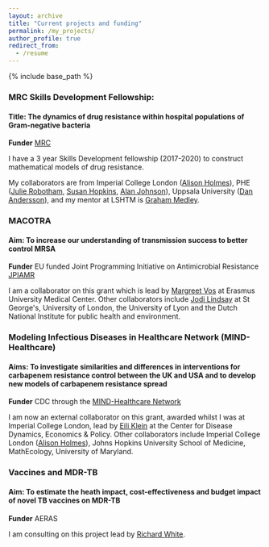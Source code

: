 ```yaml
---
layout: archive
title: "Current projects and funding"
permalink: /my_projects/
author_profile: true
redirect_from:
  - /resume
---
```


{% include base_path %}

### MRC Skills Development Fellowship: 

#### Title: The dynamics of drug resistance within hospital populations of Gram-negative bacteria

**Funder** [MRC](https://www.mrc.ac.uk/skills-careers/fellowships/skills-development-fellowships/)

I have a 3 year Skills Development fellowship (2017-2020) to construct mathematical models of drug resistance. 

My collaborators are from Imperial College London ([Alison Holmes](https://www.imperial.ac.uk/people/alison.holmes)), PHE ([Julie Robotham](http://www.imperial.ac.uk/people/j.robotham), [Susan Hopkins](https://www.imperial.ac.uk/people/s.hopkins), [Alan
Johnson](http://www.imperial.ac.uk/people/a.johnson)), Uppsala University ([Dan Andersson](http://www.imbim.uu.se/Research/Microbiology-immunology/Andersson_Dan_I/)), and my mentor at LSHTM is [Graham Medley](https://www.lshtm.ac.uk/aboutus/people/medley.graham).


### MACOTRA

#### Aim: To increase our understanding of transmission success to better control MRSA

**Funder** EU funded Joint Programming Initiative on Antimicrobial Resistance [JPIAMR](https://www.jpiamr.eu/supportedprojects/third-joint-callresult/)

I am a collaborator on this grant which is lead by [Margreet Vos](http://www.safety-and-security.nl/people/profdr-margreet-vos) at
Erasmus University Medical Center. Other collaborators include [Jodi Lindsay](https://www.sgul.ac.uk/research-profiles-a-z/jodi-lindsay) at St George's, University of London, the University of Lyon and the Dutch National Institute for public health and environment.

### Modeling Infectious Diseases in Healthcare Network (MIND-Healthcare)

#### Aims: To investigate similarities and differences in interventions for carbapenem resistance control between the UK and USA and to develop new models of carbapenem resistance spread

**Funder** CDC through the [MIND-Healthcare Network](https://www.cdc.gov/hai/research/MIND-Healthcare.html)

I am now an external collaborator on this grant, awarded whilst I was at Imperial College London, lead by [Eili Klein](http://www.cddep.org/profile/eili_klein#sthash.wyshtNcw.dpbs) at the Center for Disease Dynamics, Economics & Policy. Other collaborators
include Imperial College London ([Alison Holmes](https://www.imperial.ac.uk/people/alison.holmes)), Johns Hopkins University School of Medicine, MathEcology, University of Maryland.

### Vaccines and MDR-TB

#### Aim: To estimate the heath impact, cost-effectiveness and budget impact of novel TB vaccines on MDR-TB

**Funder** AERAS

I am consulting on this project lead by [Richard White](https://www.lshtm.ac.uk/aboutus/people/white.richard).




